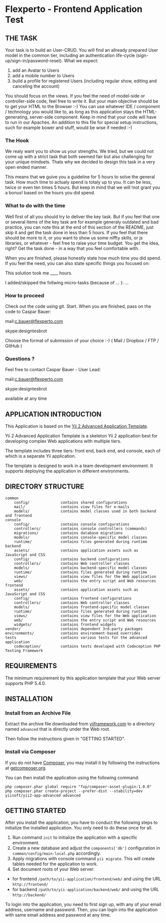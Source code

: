 Flexperto - Frontend Application Test
=====================================

THE TASK
--------------

Your task is to build an User-CRUD. You will find an allready prepared User model in the common tier,
including an authentication life-cycle (sign-up/sign-in/password-reset). What we expect:


1.  add an Avatar to Users
2.  add a mobile number to Users
3.  build a profile for registered Users (including regular show, editing and canceling the account)


You should focus on the views. If you feel the need of model-side or controller-side code, feel free to write it.
But your main objective should be to get your HTML to the Browser :-) You can use whatever IDE / component / technology 
you would like to, as long as this application stays the HTML-generating, server-side component. Keep in mind
that your code will have to run in our Apaches. An addition to this file for special setup instructions,
such for example bower and stuff, would be wise if needed :-)


### The Hook


We realy want you to show us your strengths. We tried, but we could not come up with a strict task
that both seemed fair but also challenging for your unique mindsets. Thats why we decided to design
this task in a very open ended manner.


This means that we guive you a guideline for 5 hours to solve the general task. How much time to actualy spend
is totaly up to you. It can be less, twice or even ten times 5 hours. But keep in mind that we will !not grant you a bonus!
based on the hours you did spend.


### What to do with the time


Well first of all you should try to deliver the key task. But if you feel that one or several items of the
key task are for example generaly outdated and bad practice, you can note this at the end of this section of the README,
just skip it and get the task done in less than 5 hours. If you feel that there should be more to it, or you want to show
us some niffty skills, or js libraries, or whatever - feel free to raise your time budget. You get the idea, right?
Get the task done - in a way that you feel comfortable with.


When you are finished, please honestly state how much time you did spend. If you feel the need, you can also
state specific things you focused on:


This solution took me ____ hours.

I added/skipped the follwing micro-tasks (because of ... ):
...

### How to proceed

Check out the code using git. Start. When you are finished, pass on the code to Caspar Bauer:

mail:c.bauer@flexperto.com

skype:designtesbrot


Choose the format of submission of your choice :-) ( Mail / Dropbox / FTP / GitHub )


### Questions ?

Feel free to contact Caspar Bauer - User Lead:

mail:c.bauer@flexperto.com

skype:designtesbrot

available at any time


APPLICATION INTRODUCTION
------------------------ 

This Application is based on the [Yii 2 Advanced Application Template](https://github.com/yiisoft/yii2-app-advanced).

Yii 2 Advanced Application Template is a skeleton Yii 2 application best for
developing complex Web applications with multiple tiers.

The template includes three tiers: front end, back end, and console, each of which
is a separate Yii application.

The template is designed to work in a team development environment. It supports
deploying the application in different environments.


DIRECTORY STRUCTURE
-------------------

```
common
    config/              contains shared configurations
    mail/                contains view files for e-mails
    models/              contains model classes used in both backend and frontend
console
    config/              contains console configurations
    controllers/         contains console controllers (commands)
    migrations/          contains database migrations
    models/              contains console-specific model classes
    runtime/             contains files generated during runtime
backend
    assets/              contains application assets such as JavaScript and CSS
    config/              contains backend configurations
    controllers/         contains Web controller classes
    models/              contains backend-specific model classes
    runtime/             contains files generated during runtime
    views/               contains view files for the Web application
    web/                 contains the entry script and Web resources
frontend
    assets/              contains application assets such as JavaScript and CSS
    config/              contains frontend configurations
    controllers/         contains Web controller classes
    models/              contains frontend-specific model classes
    runtime/             contains files generated during runtime
    views/               contains view files for the Web application
    web/                 contains the entry script and Web resources
    widgets/             contains frontend widgets
vendor/                  contains dependent 3rd-party packages
environments/            contains environment-based overrides
tests                    contains various tests for the advanced application
    codeception/         contains tests developed with Codeception PHP Testing Framework
```


REQUIREMENTS
------------

The minimum requirement by this application template that your Web server supports PHP 5.4.0.


INSTALLATION
------------

### Install from an Archive File

Extract the archive file downloaded from [yiiframework.com](http://www.yiiframework.com/download/) to
a directory named `advanced` that is directly under the Web root.

Then follow the instructions given in "GETTING STARTED".


### Install via Composer

If you do not have [Composer](http://getcomposer.org/), you may install it by following the instructions
at [getcomposer.org](http://getcomposer.org/doc/00-intro.md#installation-nix).

You can then install the application using the following command:

~~~
php composer.phar global require "fxp/composer-asset-plugin:1.0.0"
php composer.phar create-project --prefer-dist --stability=dev yiisoft/yii2-app-advanced advanced
~~~


GETTING STARTED
---------------

After you install the application, you have to conduct the following steps to initialize
the installed application. You only need to do these once for all.

1. Run command `init` to initialize the application with a specific environment.
2. Create a new database and adjust the `components['db']` configuration in `common/config/main-local.php` accordingly.
3. Apply migrations with console command `yii migrate`. This will create tables needed for the application to work.
4. Set document roots of your Web server:

- for frontend `/path/to/yii-application/frontend/web/` and using the URL `http://frontend/`
- for backend `/path/to/yii-application/backend/web/` and using the URL `http://backend/`

To login into the application, you need to first sign up, with any of your email address, username and password.
Then, you can login into the application with same email address and password at any time.